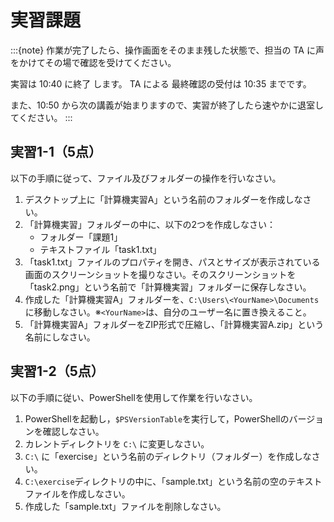 # 実習課題

:::{note}
作業が完了したら、操作画面をそのまま残した状態で、担当の TA に声をかけてその場で確認を受けてください。

実習は 10:40 に終了 します。
TA による 最終確認の受付は 10:35 までです。

また、10:50 から次の講義が始まりますので、実習が終了したら速やかに退室してください。
:::

## 実習1-1（5点）

以下の手順に従って、ファイル及びフォルダーの操作を行いなさい。

1. デスクトップ上に「計算機実習A」という名前のフォルダーを作成しなさい。
2. 「計算機実習」フォルダーの中に、以下の2つを作成しなさい：
   - フォルダー「課題1」
   - テキストファイル「task1.txt」
3. 「task1.txt」ファイルのプロパティを開き、パスとサイズが表示されている画面のスクリーンショットを撮りなさい。そのスクリーンショットを「task2.png」という名前で「計算機実習」フォルダーに保存しなさい。
4. 作成した「計算機実習A」フォルダーを、`C:\Users\<YourName>\Documents` に移動しなさい。※`<YourName>`は、自分のユーザー名に置き換えること。
5. 「計算機実習A」フォルダーをZIP形式で圧縮し、「計算機実習A.zip」という名前にしなさい。

## 実習1-2（5点）

以下の手順に従い、PowerShellを使用して作業を行いなさい。

1. PowerShellを起動し，`$PSVersionTable`を実行して，PowerShellのバージョンを確認しなさい。
2. カレントディレクトリを `C:\` に変更しなさい。
3. `C:\` に「exercise」という名前のディレクトリ（フォルダー）を作成しなさい。
4. `C:\exercise`ディレクトリの中に、「sample.txt」という名前の空のテキストファイルを作成しなさい。
5. 作成した「sample.txt」ファイルを削除しなさい。